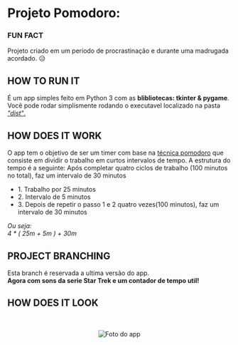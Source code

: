 # Projeto Pomodoro:
<h3>FUN FACT</h3>
  Projeto criado em um período de procrastinação e durante uma madrugada acordado. 😥 
<h2>HOW TO RUN IT</h2>
É um app simples feito em Python 3 com as <b>blibliotecas: tkinter & pygame</b>.
Você pode rodar simplismente rodando o executavel localizado na pasta <a href="https://github.com/jpgercc/PomodoroTimers/tree/main/dist"><i>"dist"</i>.</a>
<h2>HOW DOES IT WORK</h2>
O app tem o objetivo de ser um timer com base na <a href="https://dev.to/marciofrayze/conhecendo-a-tecnica-pomodoro-35p0">técnica pomodoro</a> que consiste em dividir o trabalho em curtos intervalos de tempo.
A estrutura do tempo é a seguinte:
Após completar quatro ciclos de trabalho (100 minutos no total), faz um intervalo de 30 minutos
<ul>
  <li>1. Trabalho por 25 minutos</li>
  <li>2. Intervalo de 5 minutos</li>
  <li>3. Depois de repetir o passo 1 e 2 quatro vezes(100 minutos), faz um intervalo de 30 minutos</li>
</ul>
<i>Ou seja:<br>4 * ( 25m + 5m ) + 30m </i>
<h2>PROJECT BRANCHING</h2>
Esta branch é reservada a ultima versão do app.
<br>
<b>Agora com sons da serie Star Trek e um contador de tempo util!</b>
<h2>HOW DOES IT LOOK</h2>
<br>
<p align="center">
  <img src="https://github-production-user-asset-6210df.s3.amazonaws.com/115590969/272441403-61551139-3fc1-4f9e-8e95-723acc6867aa.png" alt="Foto do app">
</p>


